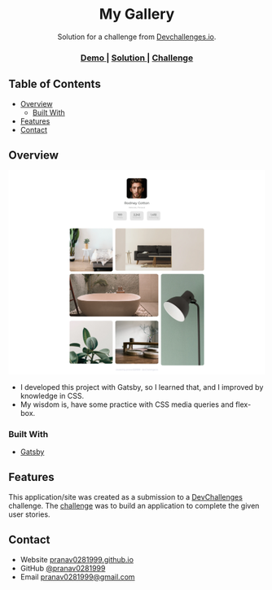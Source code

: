 <h1 align="center">My Gallery</h1>

<div align="center">
   Solution for a challenge from  <a href="http://devchallenges.io" target="_blank">Devchallenges.io</a>.
</div>

<div align="center">
  <h3>
    <a href="https://mygallery.gatsbyjs.io/">
      Demo
    </a>
    <span> | </span>
    <a href="https://github.com/pranav0281999/my-gallery-page">
      Solution
    </a>
    <span> | </span>
    <a href="https://devchallenges.io/challenges/gcbWLxG6wdennelX7b8I">
      Challenge
    </a>
  </h3>
</div>

## Table of Contents

- [Overview](#overview)
  - [Built With](#built-with)
- [Features](#features)
- [Contact](#contact)

## Overview

![screenshot](https://raw.githubusercontent.com/pranav0281999/my-gallery-page/master/demo/desktopScreenshot.png)

- I developed this project with Gatsby, so I learned that, and I improved by knowledge in CSS.
- My wisdom is, have some practice with CSS media queries and flex-box.

### Built With

- [Gatsby](https://www.gatsbyjs.com)

## Features

This application/site was created as a submission to a [DevChallenges](https://devchallenges.io/challenges) challenge. The [challenge](https://devchallenges.io/challenges/gcbWLxG6wdennelX7b8I) was to build an application to complete the given user stories.

## Contact

- Website [pranav0281999.github.io](https://pranav0281999.github.io/)
- GitHub [@pranav0281999](https://github.com/pranav0281999)
- Email [pranav0281999@gmail.com](mailto:pranav0281999@gmail.com)
